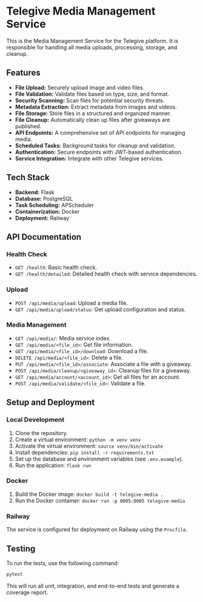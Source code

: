 # Telegive Media Management Service

This is the Media Management Service for the Telegive platform. It is responsible for handling all media uploads, processing, storage, and cleanup.

## Features

- **File Upload:** Securely upload image and video files.
- **File Validation:** Validate files based on type, size, and format.
- **Security Scanning:** Scan files for potential security threats.
- **Metadata Extraction:** Extract metadata from images and videos.
- **File Storage:** Store files in a structured and organized manner.
- **File Cleanup:** Automatically clean up files after giveaways are published.
- **API Endpoints:** A comprehensive set of API endpoints for managing media.
- **Scheduled Tasks:** Background tasks for cleanup and validation.
- **Authentication:** Secure endpoints with JWT-based authentication.
- **Service Integration:** Integrate with other Telegive services.

## Tech Stack

- **Backend:** Flask
- **Database:** PostgreSQL
- **Task Scheduling:** APScheduler
- **Containerization:** Docker
- **Deployment:** Railway

## API Documentation

### Health Check

- `GET /health`: Basic health check.
- `GET /health/detailed`: Detailed health check with service dependencies.

### Upload

- `POST /api/media/upload`: Upload a media file.
- `GET /api/media/upload/status`: Get upload configuration and status.

### Media Management

- `GET /api/media/`: Media service index.
- `GET /api/media/<file_id>`: Get file information.
- `GET /api/media/<file_id>/download`: Download a file.
- `DELETE /api/media/<file_id>`: Delete a file.
- `PUT /api/media/<file_id>/associate`: Associate a file with a giveaway.
- `POST /api/media/cleanup/<giveaway_id>`: Cleanup files for a giveaway.
- `GET /api/media/account/<account_id>`: Get all files for an account.
- `POST /api/media/validate/<file_id>`: Validate a file.

## Setup and Deployment

### Local Development

1.  Clone the repository.
2.  Create a virtual environment: `python -m venv venv`
3.  Activate the virtual environment: `source venv/bin/activate`
4.  Install dependencies: `pip install -r requirements.txt`
5.  Set up the database and environment variables (see `.env.example`).
6.  Run the application: `flask run`

### Docker

1.  Build the Docker image: `docker build -t telegive-media .`
2.  Run the Docker container: `docker run -p 8005:8005 telegive-media`

### Railway

The service is configured for deployment on Railway using the `Procfile`.

## Testing

To run the tests, use the following command:

```bash
pytest
```

This will run all unit, integration, and end-to-end tests and generate a coverage report.


